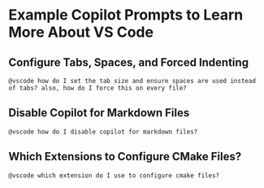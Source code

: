 # Example Copilot Prompts to Learn More About VS Code

## Configure Tabs, Spaces, and Forced Indenting

```text
@vscode how do I set the tab size and ensure spaces are used instead of tabs? also, how do I force this on every file?
```

## Disable Copilot for Markdown Files

```text
@vscode how do I disable copilot for markdown files?
```

## Which Extensions to Configure CMake Files?

```text
@vscode which extension do I use to configure cmake files?
```



